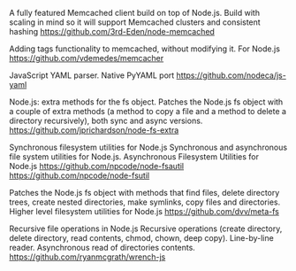 A fully featured Memcached client build on top of Node.js. Build with scaling in mind so it will support Memcached clusters and consistent hashing
https://github.com/3rd-Eden/node-memcached

Adding tags functionality to memcached, without modifying it. For Node.js
https://github.com/vdemedes/memcacher

JavaScript YAML parser. Native PyYAML port
https://github.com/nodeca/js-yaml

Node.js: extra methods for the fs object.
Patches the Node.js fs object with a couple of extra methods (a method to copy a file and a method to delete a directory recursively), both sync and async versions.
https://github.com/jprichardson/node-fs-extra

Synchronous filesystem utilities for Node.js
Synchronous and asynchronous file system utilities for Node.js.
Asynchronous Filesystem Utilities for Node.js
https://github.com/npcode/node-fsautil
https://github.com/npcode/node-fsutil

 Patches the Node.js fs object with methods that find files, delete directory trees, create nested directories, make symlinks, copy files and directories.
Higher level filesystem utilities for Node.js
https://github.com/dvv/meta-fs

Recursive file operations in Node.js
Recursive operations (create directory, delete directory, read contents, chmod, chown, deep copy). Line-by-line reader. Asynchronous read of directories contents.
https://github.com/ryanmcgrath/wrench-js